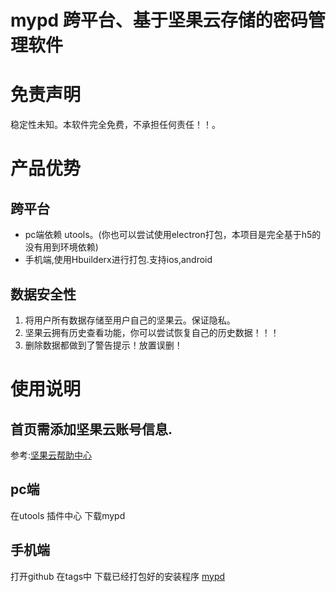 # mypd 跨平台、基于坚果云存储的密码管理软件 
# 免责声明
稳定性未知。本软件完全免费，不承担任何责任！！。
# 产品优势
## 跨平台
- pc端依赖 utools。(你也可以尝试使用electron打包，本项目是完全基于h5的没有用到环境依赖)
- 手机端,使用Hbuilderx进行打包.支持ios,android
## 数据安全性
1. 将用户所有数据存储至用户自己的坚果云。保证隐私。
2. 坚果云拥有历史查看功能，你可以尝试恢复自己的历史数据！！！
3. 删除数据都做到了警告提示！放置误删！
# 使用说明
## 首页需添加坚果云账号信息.
参考:[坚果云帮助中心](http://help.jianguoyun.com/?p=2064)
## pc端 
在utools 插件中心 下载mypd 
## 手机端
打开github 在tags中 下载已经打包好的安装程序
[mypd](https://github.com/SUNbrightness/mypd/tags)